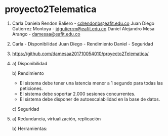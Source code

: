 # proyecto2Telematica

1. Carla Daniela Rendon Baliero - cdrendonb@eafit.edu.co
   Juan Diego Gutierrez Montoya - jdgutierrm@eafit.edu.co
   Daniel Alejandro Mesa Arango - damesaa@eafit.edu.co
   
2. Carla - Disponibilidad
   Juan Diego - Rendimiento
   Daniel - Seguridad
   
3. https://github.com/damesaa201710054010/proyecto2Telematica/

4. a) Disponibilidad

   b) Rendimiento
   
   - El sistema debe tener una latencia menor a 1 segundo para todas las peticiones.
   - El sistema debe soportar 2.000 sesiones concurrentes.
   - El sistema debe disponer de autoescalabilidad en la base de datos.
   
   c) Seguridad
   
5. a) Redundancia, virtualización, replicación

   b) Herramientas:
